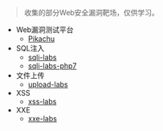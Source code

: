 > 收集的部分Web安全漏洞靶场，仅供学习。

* Web漏洞测试平台
  * [Pikachu](https://github.com/zhuifengshaonianhanlu/pikachu)
* SQL注入
  * [sqli-labs](https://github.com/Audi-1/sqli-labs)
  * [sqli-labs-php7](https://github.com/skyblueee/sqli-labs-php7)
* 文件上传
  * [upload-labs](https://github.com/c0ny1/upload-labs)
* XSS
  * [xss-labs](https://github.com/fengsec/WebLabs/tree/master/xss-labs)
* XXE
  * [xxe-labs](https://github.com/c0ny1/xxe-lab)


